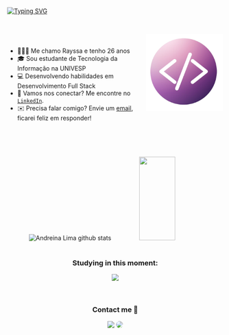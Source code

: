 <br>

[![Typing SVG](https://readme-typing-svg.herokuapp.com/?color=D68EEF&size=35&center=true&vCenter=true&width=1000&lines=Hello,+my+name+is+Rayssa+Santana;I'm+26+years+old;I'm+a+Software+Developer;I'm+from+São+Paulo,+SP;Be+Welcome!+:%29)](https://git.io/typing-svg)

<br> 

<picture> <img src="code.png" alt="simbolo-code" min-width="180px" max-width="180px" width="180px" align="right"></picture>
<br>
-  🙋🏾‍♀️ Me chamo Rayssa e tenho 26 anos
- 🎓 Sou estudante de Tecnologia da Informação na UNIVESP
- 💻 Desenvolvendo habilidades em Desenvolvimento Full Stack
- 📲 Vamos nos conectar? Me encontre no [`LinkedIn`](https://www.linkedin.com/in/rayssantana/).
- ✉️ Precisa falar comigo? Envie um [email](mailto:rayssasantana.br@gmail.com), ficarei feliz em responder!

<br>

<br> 
<br>
<br>

<div align="center">  
  <img width="49%" height="195px" src="https://github-readme-stats.vercel.app/api?username=RayssaSantana&show_icons=true&count_private=true&hide_border=true&title_color=D68EEF&icon_color=D68EEF&text_color=c9d1d9&bg_color=0d1117" alt="Andreina Lima github stats" /> 
  <img width="41%" height="195px" src="https://github-readme-stats.vercel.app/api/top-langs/?username=RayssaSantana&layout=compact&hide_border=true&title_color=D68EEF&text_color=c9d1d9&bg_color=0d1117" />
</div>

<br>

<h3 align="center">  
   Studying in this moment:
</h3> 

<p align="center" >
  <a href="https://skillicons.dev" target="_blank"><img src="https://skillicons.dev/icons?i=js,html,css,react,nodejs,express,typescript,bootstrap,mysql,firebase,git,vscode" /></a>
</p>

<br>

<h3 align="center" > Contact me 💜 </h3>
<div align="center"> 
<a href = "mailto:rayssasantana.br@gmail.com"> <img src="https://img.shields.io/badge/-Gmail-%23333?style=for-the-badge&logo=gmail&logoColor=white" target="_blank"></a>
<a href="https://www.linkedin.com/in/rayssantana/" target="_blank"><img src="https://img.shields.io/badge/-LinkedIn-%230077B5?style=for-the-badge&logo=linkedin&logoColor=white" style="border-radius: 20px" target="_blank"></a> 
 </div>
